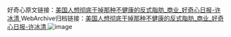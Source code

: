 好奇心原文链接：[美国人想彻底干掉那种不健康的反式脂肪_商业_好奇心日报-许冰清 ](https://www.qdaily.com/articles/10943.html)
WebArchive归档链接：[美国人想彻底干掉那种不健康的反式脂肪_商业_好奇心日报-许冰清 ](http://web.archive.org/web/20190623163408/https://www.qdaily.com/articles/10943.html)
![image](http://ww3.sinaimg.cn/large/007d5XDply1g3wchcd2pij30u02ux7wh)